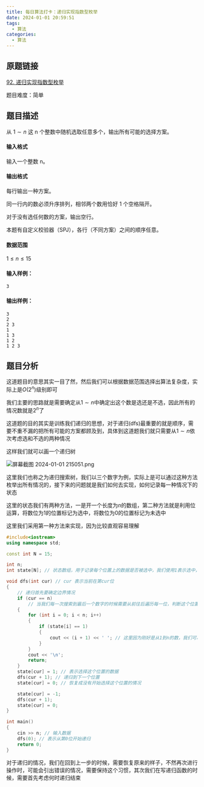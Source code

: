 ```yaml
---
title: 每日算法打卡：递归实现指数型枚举
date: 2024-01-01 20:59:51
tags:
  - 算法
categories:
  - 算法
---
```


## 原题链接

[92. 递归实现指数型枚举](https://www.acwing.com/problem/content/94/)

题目难度：简单

## 题目描述

从 $1 \sim n$ 这 n 个整数中随机选取任意多个，输出所有可能的选择方案。

#### 输入格式

输入一个整数 n。

#### 输出格式

每行输出一种方案。

同一行内的数必须升序排列，相邻两个数用恰好 1 个空格隔开。

对于没有选任何数的方案，输出空行。

本题有自定义校验器（SPJ），各行（不同方案）之间的顺序任意。

#### 数据范围

$1 \le n \le 15$

#### 输入样例：

```
3 
```

#### 输出样例：

```
3
2
2 3
1
1 3
1 2
1 2 3 
```

## 题目分析

这道题目的意思其实一目了然，然后我们可以根据数据范围选择出算法复杂度，实际上是$O(2^n)$级别即可

我们主要的思路就是需要确定从$1\sim n$中确定出这个数是选还是不选，因此所有的情况数就是$2^n$了

这道题的目的其实是训练我们递归的思想，对于递归(dfs)最重要的就是顺序，需要不重不漏的把所有可能的方案都顾及到，具体到这道题我们就只需要从$1\sim n$依次考虑选和不选的两种情况

这样我们就可以画一个递归树

![屏幕截图 2024-01-01 215051.png](https://s2.loli.net/2024/01/01/517LsEqzRkywOmi.png)

这里我们也称之为递归搜索树，我们以三个数字为例，实际上是可以通过这种方法枚举出所有情况的，接下来的问题就是我们如何去实现，如何记录每一种情况下的状态

这里的状态我们有两种方法，一是开一个长度为$n$的数组，第二种方法就是利用位运算，将数位为1的位置标记为选中，将数位为0的位置标记为未选中

这里我们采用第一种方法来实现，因为比较直观容易理解

```cpp
#include<iostream>
using namespace std;

const int N = 15;

int n;
int state[N]; // 状态数组，用于记录每个位置上的数据是否被选中，我们使用1表示选中，-1表示未选中，0表示还轮到他选

void dfs(int cur) // cur 表示当前在第cur位
{
    // 递归首先要确定边界情况
    if (cur == n)
        // 当我们每一次搜索到最后一个数字的时候需要从前往后遍历每一位，判断这个位置上的数据是否被选中，如果被选中，就需要输出
    {
        for (int i = 0; i < n; i++)
        {
            if (state[i] == 1)
            {
                cout << (i + 1) << ' '; // 这里因为刚好是从1到n的数，我们可以借用i来表示
            }
        }
        cout << '\n';
        return;
    }
    state[cur] = 1; // 表示选择这个位置的数据
    dfs(cur + 1); // 递归到下一个位置
    state[cur] = 0; // 恢复成没有开始选择这个位置的情况

    state[cur] = -1;
    dfs(cur + 1);
    state[cur] = 0;
}

int main()
{
    cin >> n; // 输入数据
    dfs(0); // 表示从第0位开始递归
    return 0;
}
```

对于递归的情况，我们在回到上一步的时候，需要恢复原来的样子，不然再次进行操作时，可能会引出错误的情况，需要保持这个习惯，其次我们在写递归函数的时候，需要首先考虑何时递归结束

